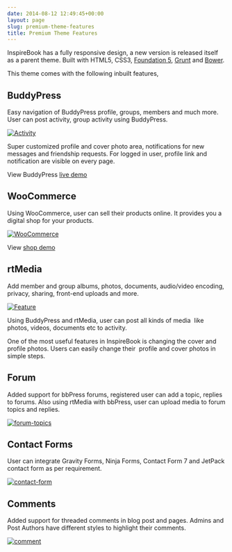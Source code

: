 ```yaml
---
date: 2014-08-12 12:49:45+00:00
layout: page
slug: premium-theme-features
title: Premium Theme Features
---
```


InspireBook has a fully responsive design, a new version is released itself as a parent theme. Built with HTML5, CSS3, [Foundation 5](http://foundation.zurb.com/), [Grunt](http://gruntjs.com/) and [Bower](http://bower.io/).

This theme comes with the following inbuilt features,


## BuddyPress


Easy navigation of BuddyPress profile, groups, members and much more. User can post activity, group activity using BuddyPress.

[![Activity](https://rtcamp.com/wp-content/uploads/2014/02/activity.png)](https://rtcamp.com/wp-content/uploads/2014/02/activity.png)

Super customized profile and cover photo area, notifications for new messages and friendship requests. For logged in user, profile link and notification are visible on every page.

View BuddyPress [live demo](http://demo.rtcamp.com/rtmedia/?theme=InspireBook)


## WooCommerce


Using WooCommerce, user can sell their products online. It provides you a digital shop for your products.

[![WooCommerce](https://rtcamp.com/wp-content/uploads/2014/02/woocommerce.png)](https://rtcamp.com/wp-content/uploads/2014/02/woocommerce.png)

View [shop demo](http://demo.rtcamp.com/rtmedia/shop/?theme=InspireBook)


## rtMedia


Add member and group albums, photos, documents, audio/video encoding, privacy, sharing, front-end uploads and more.

[![Feature](https://rtcamp.com/wp-content/uploads/2014/02/feature.png)](https://rtcamp.com/wp-content/uploads/2014/02/feature.png)

Using BuddyPress and rtMedia, user can post all kinds of media  like photos, videos, documents etc to activity.

One of the most useful features in InspireBook is changing the cover and profile photos. Users can easily change their  profile and cover photos in simple steps.


## Forum


Added support for bbPress forums, registered user can add a topic, replies to forums. Also using rtMedia with bbPress, user can upload media to forum topics and replies.

[![forum-topics](https://rtcamp.com/wp-content/uploads/2014/02/forum-topics.png)](https://rtcamp.com/wp-content/uploads/2014/02/forum-topics.png)


## Contact Forms


User can integrate Gravity Forms, Ninja Forms, Contact Form 7 and JetPack contact form as per requirement.

[![contact-form](https://rtcamp.com/wp-content/uploads/2014/02/contact-form.png)](https://rtcamp.com/wp-content/uploads/2014/02/contact-form.png)


## Comments


Added support for threaded comments in blog post and pages. Admins and Post Authors have different styles to highlight their comments.

[![comment](https://rtcamp.com/wp-content/uploads/2014/02/comment.png)](https://rtcamp.com/wp-content/uploads/2014/02/comment.png)
